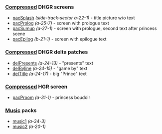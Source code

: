 ### [Compressed][dunpack] DHGR screens
- [pacSplash][pacSplash] _(side-track-sector a-22-1)_ - title picture w/o text 
- [pacProlog][pacProlog] _(a-25-7)_ - screen with prologue text
- [pacSumup][pacSumup] _(a-27-1)_ - screen with prologue, second text after princess scene
- [pacEpilog][pacEpilog] _(b-21-1)_ - screen with epilogue text
### [Compressed][punpack] DHGR delta patches
- [delPresents][delPresents] _(a-24-13)_ - "presents" text
- [delByline][delByline] _(a-24-15)_ - "game by" text  
- [delTitle][delTitle] _(a-24-17)_ - big "Prince" text
### [Compressed][sunpack] HGR screen
- [pacProom][pacProom] _(a-31-1)_ - princess boudoir
### [Music][music] packs
- [music1][music1] _(a-34-3)_  
- [music2][music2] _(a-20-1)_

[dunpack]: ../Source/UNPACK.S#L246-L277
[punpack]: ../Source/UNPACK.S#L286-L357
[sunpack]: ../Source/UNPACK.S#L115-L220
[pacSplash]: ../Source/MASTER.S#L916-L919
[pacProlog]: ../Source/MASTER.S#L845-L852
[pacSumup]: ../Source/MASTER.S#L875-L884
[pacEpilog]: ../Source/MASTER.S#L891-L904
[delPresents]: ../Source/MASTER.S#L745-L757
[delByline]: ../Source/MASTER.S#L785-L801
[delTitle]: ../Source/MASTER.S#L823-L838
[pacProom]: ../Source/MASTER.S#L644-L657
[music]: ../../04%20Support/MakeDisk/S/MSYS.S#L250
[music1]: ../Source/MASTER.S#L116-L125
[music2]: ../Source/MASTER.S#L129-L130
